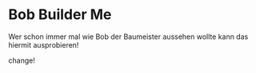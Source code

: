 # Bob Builder Me

Wer schon immer mal wie Bob der Baumeister aussehen wollte kann das hiermit ausprobieren!

change!